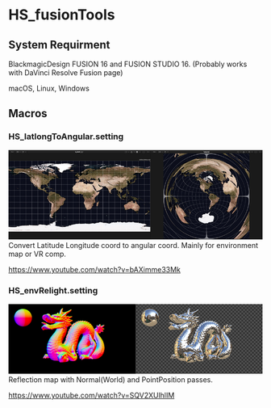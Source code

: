 # HS_fusionTools

## System Requirment
BlackmagicDesign FUSION 16 and FUSION STUDIO 16.
(Probably works with DaVinci Resolve Fusion page)

macOS, Linux, Windows
 

## Macros
 

### HS_latlongToAngular.setting 
![HS_latlongToAngular.png](./images/HS_latlongToAngular.png) 
Convert Latitude Longitude coord to angular coord. Mainly for environment map or VR comp. 

https://www.youtube.com/watch?v=bAXimme33Mk
  
  
  
  
 
 
 
### HS_envRelight.setting 
![HS_latlongToAngular.png](./images/HS_envRelight.png)
Reflection map with Normal(World) and PointPosition passes. 
 
https://www.youtube.com/watch?v=SQV2XUlhlIM
